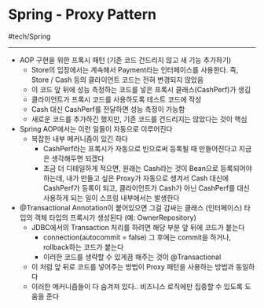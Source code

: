 # Spring - Proxy Pattern
#tech/Spring
- - - -
* AOP 구현을 위한 프록시 패턴 (기존 코드 건드리지 않고 새 기능 추가하기)
	* Store의 입장에서는 계속해서 Payment라는 인터페이스를 사용한다. 즉,  Store / Cash 등의 클라이언트 코드는 전혀 변경되지 않았음
	* 이 코드 앞 뒤에 성능 측정하는 코드를 넣은 프록시 클래스(CashPerf)가 생김
	* 클라이언트가 프록시 코드를 사용하도록 테스트 코드에 작성
	* Cash 대신 CashPerf를 전달하면 성능 측정이 가능함
	* 새로운 코드를 추가하긴 했지만, 기존 코드를 건드리지는 않았다는 것이 핵심
* Spring AOP에서는 이런 일들이 자동으로 이루어진다
	* 복잡한 내부 메커니즘이 있긴 하다
		* CashPerf라는 프록시가 자동으로 빈으로써 등록될 때 만들어진다고 지금은 생각해두면 되겠다
		* 조금 더 디테일하게 적으면, 원래는 Cash라는 것이 Bean으로 등록되어야 하는데, 내가 만들고 싶은 Proxy가 자동으로 생겨서 Cash 대신에 CashPerf가 등록이 되고, 클라이언트가 Cash가 아닌 CashPerf를 대신 사용하게 되는 일이 스프링 내부에서는 발생한다
* @Transactional Annotation이 붙어있으면 그걸 감싸는 클래스 (인터페이스) 타입의 객체 타입의 프록시가 생성된다 (예: OwnerRepository)
	* JDBC에서의 Transaction 처리를 하려면 해당 부분 앞 뒤에 코드가 붙는다
		* connection(autocommit = false) 그 후에는 commit을 하거나, rollback하는 코드가 붙는다
		* 이러한 코드를 생략할 수 있게끔 해주는 것이 @Transactional
	* 이 처럼 앞 뒤로 코드를 넣어주는 방법이 Proxy 패턴을 사용하는 방법과 동일하다
	* 이러한 메커니즘들이 다 숨겨져 있다.. 비즈니스 로직에만 집중할 수 있도록 도움을 준다